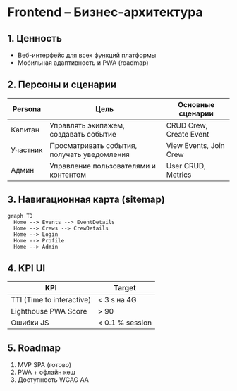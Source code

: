 # Frontend – Бизнес-архитектура

## 1. Ценность
- Веб-интерфейс для всех функций платформы
- Мобильная адаптивность и PWA (roadmap)

## 2. Персоны и сценарии
| Persona | Цель | Основные сценарии |
|---------|------|-------------------|
| Капитан | Управлять экипажем, создавать событие | CRUD Crew, Create Event |
| Участник | Просматривать события, получать уведомления | View Events, Join Crew |
| Админ | Управление пользователями и контентом | User CRUD, Metrics |

## 3. Навигационная карта (sitemap)
```mermaid
graph TD
  Home --> Events --> EventDetails
  Home --> Crews --> CrewDetails
  Home --> Login
  Home --> Profile
  Home --> Admin
```

## 4. KPI UI
| KPI | Target |
|-----|--------|
| TTI (Time to interactive) | < 3 s на 4G |
| Lighthouse PWA Score | > 90 |
| Ошибки JS | < 0.1 % session |

## 5. Roadmap
1. MVP SPA (готово)
2. PWA + офлайн кеш
3. Доступность WCAG AA 
